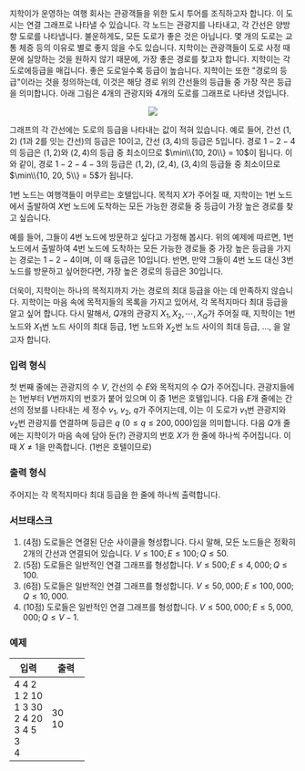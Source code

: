 지학이가 운영하는 여행 회사는 관광객들을 위한 도시 투어를 조직하고자 합니다. 이 도시는 연결 그래프로 나타낼 수 있습니다. 각 노드는 관광지를 나타내고, 각 간선은 양방향 도로를 나타냅니다. 불운하게도, 모든 도로가 좋은 것은 아닙니다. 몇 개의 도로는 교통 체증 등의 이유로 별로 좋지 않을 수도 있습니다. 지학이는 관광객들이 도로 사정 때문에 실망하는 것을 원하지 않기 때문에, 가장 좋은 경로를 찾고자 합니다. 지학이는 각 도로에등급을 매깁니다. 좋은 도로일수록 등급이 높습니다. 지학이는 또한 "경로의 등급"이라는 것을 정의하는데, 이것은 해당 경로 위의 간선들의 등급들 중 가장 작은 등급을 의미합니다. 아래 그림은 4개의 관광지와 4개의 도로를 그래프로 나타낸 것입니다.

<div style="text-align: center; margin-top: 5px; margin-bottom: 5px;">
<img src="https://s3.ap-northeast-2.amazonaws.com/oj.uz/old/NOI14_sightseeing/gph.png"/>
</div>

그래프의 각 간선에는 도로의 등급을 나타내는 값이 적혀 있습니다. 예로 들어, 간선 $(1, 2)$ (1과 2를 잇는 간선)의 등급은 10이고, 간선 $(3, 4)$의 등급은 5입니다. 경로 $1-2-4$의 등급은 $(1, 2)$와 $(2, 4)$의 등급 중 최소이므로 $\min\\{10, 20\\} = 10$이 됩니다. 이와 같이, 경로 $1-2-4-3$의 등급은 $(1, 2)$, $(2, 4)$, $(3, 4)$의 등급들 중 최소이므로 $\min\\{10, 20, 5\\} = 5$가 됩니다.

1번 노드는 여행객들이 머무르는 호텔입니다. 목적지 $X$가 주어질 때, 지학이는 1번 노드에서 출발하여 $X$번 노드에 도착하는 모든 가능한 경로들 중 등급이 가장 높은 경로를 찾고 싶습니다.

예를 들어, 그들이 4번 노드에 방문하고 싶다고 가정해 봅시다. 위의 예제에 따르면, 1번 노드에서 출발하여 4번 노드에 도착하는 모든 가능한 경로들 중 가장 높은 등급을 가지는 경로는 $1-2-4$이며, 이 때 등급은 10입니다. 반면, 만약 그들이 4번 노드 대신 3번 노드를 방문하고 싶어한다면, 가장 높은 경로의 등급은 30입니다.

더욱이, 지학이는 하나의 목적지까지 가는 경로의 최대 등급을 아는 데 만족하지 않습니다. 지학이는 마음 속에 목적지들의 목록을 가지고 있어서, 각 목적지마다 최대 등급을 알고 싶어 합니다. 다시 말해서, $Q$개의 관광지 $X_{1}, X_{2}, \cdots, X_{Q}$가 주어질 때, 지학이는 1번 노드와 $X_{1}$번 노드 사이의 최대 등급, $1$번 노드와 $X_{2}$번 노드 사이의 최대 등급, ..., 을 알고자 합니다.

### 입력 형식

첫 번째 줄에는 관광지의 수 $V$, 간선의 수 $E$와 목적지의 수 $Q$가 주어집니다. 관광지들에는 1번부터 $V$번까지의 번호가 붙어 있으며 이 중 1번은 호텔입니다. 다음 $E$개 줄에는 간선의 정보를 나타내는 세 정수 $v_{1}$, $v_{2}$, $q$가 주어지는데, 이는 이 도로가 $v_{1}$번 관광지와 $v_{2}$번 관광지를 연결하며 등급은 $q$ ($0 \le q \le 200,000$)임을 의미합니다. 다음 $Q$개 줄에는 지학이가 마음 속에 담아 둔(?) 관광지의 번호 $X$가 한 줄에 하나씩 주어집니다. 이 때 $X \neq 1$을 만족합니다. (1번은 호텔이므로)

### 출력 형식

주어지는 각 목적지마다 최대 등급을 한 줄에 하나씩 출력합니다.

### 서브태스크

1. (4점) 도로들은 연결된 단순 사이클을 형성합니다. 다시 말해, 모든 노드들은 정확히 2개의 간선과 연결되어 있습니다. $V \le 100; E \le 100; Q \le 50$.
2. (5점) 도로들은 일반적인 연결 그래프를 형성합니다. $V \le 500; E \le 4,000; Q \le 100$.
2. (6점) 도로들은 일반적인 연결 그래프를 형성합니다. $V \le 50,000; E \le 100,000; Q \le 10,000$.
2. (10점) 도로들은 일반적인 연결 그래프를 형성합니다. $V \le 500,000; E \le 5,000,000; Q \le V-1$.

### 예제

<table class='table table-bordered table-condensed'>
 <thead>
  <tr>
   <th style="width: 50%;">입력</th>
   <th style="width: 50%;">출력</th>
  </tr>
 </thead>
 <tbody>
  <tr>
   <td class="code-font">4 4 2<br/>
1 2 10<br/>
1 3 30<br/>
2 4 20<br/>
3 4 5<br/>
3<br/>
4</td>
   <td class="code-font">30<br/>
10</td>
  </tr>
 </tbody>
</table>